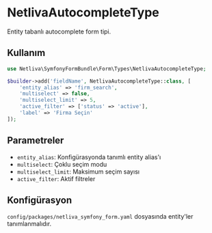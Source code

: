 # NetlivaAutocompleteType

Entity tabanlı autocomplete form tipi.

## Kullanım

```php
use Netliva\SymfonyFormBundle\Form\Types\NetlivaAutocompleteType;

$builder->add('fieldName', NetlivaAutocompleteType::class, [
    'entity_alias' => 'firm_search',
    'multiselect' => false,
    'multiselect_limit' => 5,
    'active_filter' => ['status' => 'active'],
    'label' => 'Firma Seçin'
]);
```

## Parametreler

- `entity_alias`: Konfigürasyonda tanımlı entity alias'ı
- `multiselect`: Çoklu seçim modu
- `multiselect_limit`: Maksimum seçim sayısı
- `active_filter`: Aktif filtreler

## Konfigürasyon

`config/packages/netliva_symfony_form.yaml` dosyasında entity'ler tanımlanmalıdır.